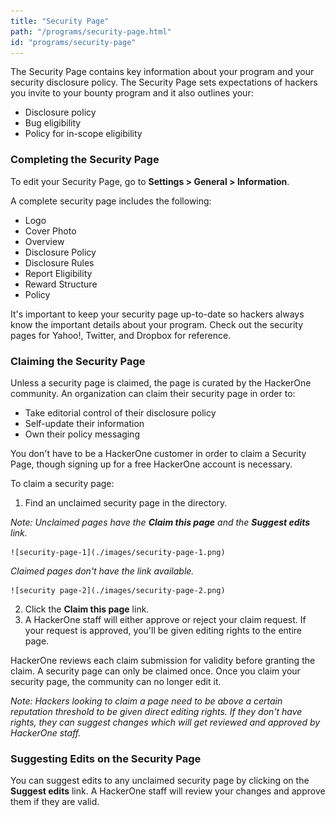 ```yaml
---
title: "Security Page"
path: "/programs/security-page.html"
id: "programs/security-page"
---
```

The Security Page contains key information about your program and your security disclosure policy. The Security Page sets expectations of hackers you invite to your bounty program and it also outlines your:
* Disclosure policy
* Bug eligibility
* Policy for in-scope eligibility

### Completing the Security Page
To edit your Security Page, go to **Settings > General > Information**. 

A complete security page includes the following:
* Logo
* Cover Photo
* Overview
* Disclosure Policy
* Disclosure Rules
* Report Eligibility
* Reward Structure
* Policy

It's important to keep your security page up-to-date so hackers always know the important details about your program. Check out the security pages for Yahoo!, Twitter, and Dropbox for reference.

### Claiming the Security Page
Unless a security page is claimed, the page is curated by the HackerOne community. An organization can claim their security page in order to:
* Take editorial control of their disclosure policy
* Self-update their information
* Own their policy messaging

You don't have to be a HackerOne customer in order to claim a Security Page, though signing up for a free HackerOne account is necessary.

To claim a security page:
1. Find an unclaimed security page in the directory. 
   
<i>Note: Unclaimed pages have the **Claim this page** and the **Suggest edits** link.</i> 
    
    ![security-page-1](./images/security-page-1.png)
    
<i>Claimed pages don't have the link available.</i> 
    
    ![security page-2](./images/security-page-2.png)

2. Click the **Claim this page** link. 
3. A HackerOne staff will either approve or reject your claim request. If your request is approved, you'll be given editing rights to the entire page.  

HackerOne reviews each claim submission for validity before granting the claim. A security page can only be claimed once. Once you claim your security page, the community can no longer edit it.

*Note: Hackers looking to claim a page need to be above a certain reputation threshold to be given direct editing rights. If they don't have rights, they can suggest changes which will get reviewed and approved by HackerOne staff.* 

### Suggesting Edits on the Security Page
You can suggest edits to any unclaimed security page by clicking on the **Suggest edits** link. A HackerOne staff will review your changes and approve them if they are valid. 
